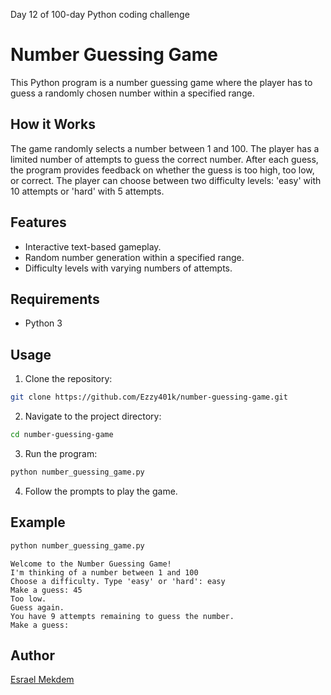 Day 12 of 100-day Python coding challenge

# Number Guessing Game

This Python program is a number guessing game where the player has to guess a randomly chosen number within a specified range.

## How it Works
The game randomly selects a number between 1 and 100. The player has a limited number of attempts to guess the correct number. After each guess, the program provides feedback on whether the guess is too high, too low, or correct. The player can choose between two difficulty levels: 'easy' with 10 attempts or 'hard' with 5 attempts.

## Features
- Interactive text-based gameplay.
- Random number generation within a specified range.
- Difficulty levels with varying numbers of attempts.

## Requirements
- Python 3

## Usage
1. Clone the repository:

```bash
git clone https://github.com/Ezzy401k/number-guessing-game.git
```

2. Navigate to the project directory:

```bash
cd number-guessing-game
```

3. Run the program:

```bash
python number_guessing_game.py
```

4. Follow the prompts to play the game.

## Example

```python
python number_guessing_game.py
```

```
Welcome to the Number Guessing Game!
I'm thinking of a number between 1 and 100
Choose a difficulty. Type 'easy' or 'hard': easy
Make a guess: 45
Too low.
Guess again.
You have 9 attempts remaining to guess the number.
Make a guess:
```

## Author

[Esrael Mekdem](https://github.com/Ezzy401k)
